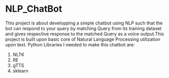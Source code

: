 # NLP_ChatBot
This project is about developping a simple chatbot using NLP such that the bot can respond to your query by matching Query from its training dataset and gives respective response to the matched Query as a voice output.This project is built upon basic core of Natural Language Processing utilization upon text.
Python Libraries I needed to make this chatbot are:
1. NLTK
2. RE
3. gTTS
4. sklearn
